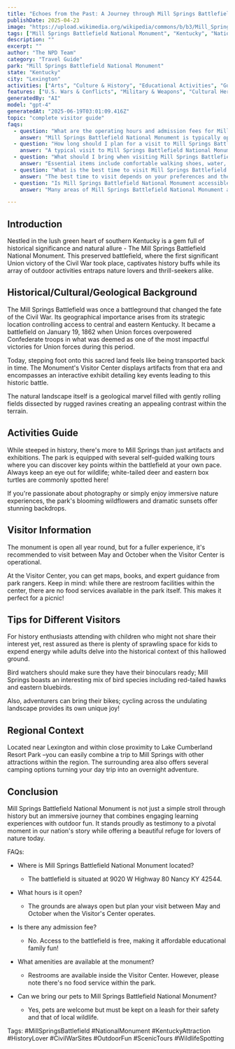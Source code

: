 ```yaml
---
title: "Echoes from the Past: A Journey through Mill Springs Battlefield National Monument"
publishDate: 2025-04-23
image: "https://upload.wikimedia.org/wikipedia/commons/b/b3/Mill_Springs_Battlefield_Visitor_Center.JPG"
tags: ["Mill Springs Battlefield National Monument", "Kentucky", "National Parks", "Travel Guide", "Lexington", "Outdoor Recreation", "Family Travel", "Adventure"]
description: ""
excerpt: ""
author: "The NPD Team"
category: "Travel Guide"
park: "Mill Springs Battlefield National Monument"
state: "Kentucky"
city: "Lexington"
activities: ["Arts", "Culture & History", "Educational Activities", "Guided & Self-Guided Tours"]
features: ["U.S. Wars & Conflicts", "Military & Weapons", "Cultural Heritage & Society"]
generatedBy: "AI"
model: "gpt-4"
generatedAt: "2025-06-19T03:01:09.416Z"
topic: "complete visitor guide"
faqs:
  - question: "What are the operating hours and admission fees for Mill Springs Battlefield National Monument?"
    answer: "Mill Springs Battlefield National Monument is typically open year-round, though specific hours may vary by season. Most national parks charge an entrance fee, but some sites are free to visit. Check the official NPS website for current hours and fee information."
  - question: "How long should I plan for a visit to Mill Springs Battlefield National Monument?"
    answer: "A typical visit to Mill Springs Battlefield National Monument can range from a few hours to a full day, depending on your interests and the activities you choose. Allow extra time for hiking, photography, and exploring visitor centers."
  - question: "What should I bring when visiting Mill Springs Battlefield National Monument?"
    answer: "Essential items include comfortable walking shoes, water, snacks, sunscreen, and weather-appropriate clothing. Bring a camera to capture the scenic views and consider binoculars for wildlife viewing."
  - question: "What is the best time to visit Mill Springs Battlefield National Monument?"
    answer: "The best time to visit depends on your preferences and the activities you plan to enjoy. Spring and fall often offer pleasant weather and fewer crowds, while summer provides the longest daylight hours."
  - question: "Is Mill Springs Battlefield National Monument accessible for visitors with mobility needs?"
    answer: "Many areas of Mill Springs Battlefield National Monument are accessible to visitors with mobility needs, including paved trails and accessible facilities. Contact the park directly for specific accessibility information and current conditions."

---
```


## **Introduction**

Nestled in the lush green heart of southern Kentucky is a gem full of historical significance and natural allure - The Mill Springs Battlefield National Monument. This preserved battlefield, where the first significant Union victory of the Civil War took place, captivates history buffs while its array of outdoor activities entraps nature lovers and thrill-seekers alike.

## **Historical/Cultural/Geological Background**

The Mill Springs Battlefield was once a battleground that changed the fate of the Civil War. Its geographical importance arises from its strategic location controlling access to central and eastern Kentucky. It became a battlefield on January 19, 1862 when Union forces overpowered Confederate troops in what was deemed as one of the most impactful victories for Union forces during this period.

Today, stepping foot onto this sacred land feels like being transported back in time. The Monument's Visitor Center displays artifacts from that era and encompasses an interactive exhibit detailing key events leading to this historic battle.

The natural landscape itself is a geological marvel filled with gently rolling fields dissected by rugged ravines creating an appealing contrast within the terrain.

## **Activities Guide**

While steeped in history, there's more to Mill Springs than just artifacts and exhibitions. The park is equipped with several self-guided walking tours where you can discover key points within the battlefield at your own pace. Always keep an eye out for wildlife; white-tailed deer and eastern box turtles are commonly spotted here!

If you're passionate about photography or simply enjoy immersive nature experiences, the park's blooming wildflowers and dramatic sunsets offer stunning backdrops.

## **Visitor Information**

The monument is open all year round, but for a fuller experience, it's recommended to visit between May and October when the Visitor Center is operational.

At the Visitor Center, you can get maps, books, and expert guidance from park rangers. Keep in mind: while there are restroom facilities within the center, there are no food services available in the park itself. This makes it perfect for a picnic!

## **Tips for Different Visitors**

For history enthusiasts attending with children who might not share their interest yet, rest assured as there is plenty of sprawling space for kids to expend energy while adults delve into the historical context of this hallowed ground.

Bird watchers should make sure they have their binoculars ready; Mill Springs boasts an interesting mix of bird species including red-tailed hawks and eastern bluebirds.

Also, adventurers can bring their bikes; cycling across the undulating landscape provides its own unique joy!

## **Regional Context**

Located near Lexington and within close proximity to Lake Cumberland Resort Park –you can easily combine a trip to Mill Springs with other attractions within the region. The surrounding area also offers several camping options turning your day trip into an overnight adventure.

## **Conclusion**

Mill Springs Battlefield National Monument is not just a simple stroll through history but an immersive journey that combines engaging learning experiences with outdoor fun. It stands proudly as testimony to a pivotal moment in our nation's story while offering a beautiful refuge for lovers of nature today.

FAQs:

- Where is Mill Springs Battlefield National Monument located?
    - The battlefield is situated at 9020 W Highway 80 Nancy KY 42544.
    
- What hours is it open?
    - The grounds are always open but plan your visit between May and October when the Visitor's Center operates.

- Is there any admission fee?
    - No. Access to the battlefield is free, making it affordable educational family fun!

- What amenities are available at the monument?
    - Restrooms are available inside the Visitor Center. However, please note there's no food service within the park.

- Can we bring our pets to Mill Springs Battlefield National Monument?
    - Yes, pets are welcome but must be kept on a leash for their safety and that of local wildlife.

Tags: #MillSpringsBattlefield #NationalMonument #KentuckyAttraction #HistoryLover #CivilWarSites #OutdoorFun #ScenicTours #WildlifeSpotting